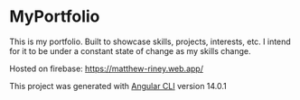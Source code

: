 # MyPortfolio

This is my portfolio. Built to showcase skills, projects, interests, etc. I intend for it to be under a constant state of change as my skills change.

Hosted on firebase: https://matthew-riney.web.app/

This project was generated with [Angular CLI](https://github.com/angular/angular-cli) version 14.0.1


